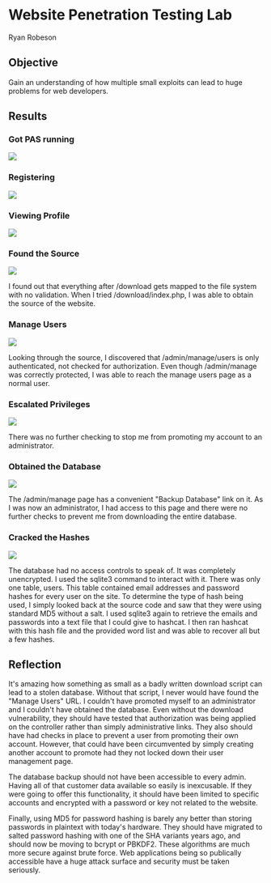 # Website Penetration Testing Lab

Ryan Robeson

## Objective
Gain an understanding of how multiple small exploits can lead to huge problems for web developers.

## Results
### Got PAS running
![](1.png)

### Registering
![](1.2.png)

### Viewing Profile
![](2.png)

### Found the Source
![](3.png)

I found out that everything after /download gets mapped to the file system with no validation.
When I tried /download/index.php, I was able to obtain the source of the website.

### Manage Users
![](4.png)

Looking through the source, I discovered that /admin/manage/users is only authenticated, not checked for authorization.
Even though /admin/manage was correctly protected, I was able to reach the manage users page as a normal user.

### Escalated Privileges
![](5.png)

There was no further checking to stop me from promoting my account to an administrator.

### Obtained the Database
![](6.png)

The /admin/manage page has a convenient "Backup Database" link on it.
As I was now an administrator, I had access to this page and there were no further checks to
prevent me from downloading the entire database.

### Cracked the Hashes
![](7.png)

The database had no access controls to speak of.
It was completely unencrypted.
I used the sqlite3 command to interact with it.
There was only one table, users.
This table contained email addresses and password hashes for every user on the site.
To determine the type of hash being used, I simply looked back at the source code and saw that they were using standard MD5 without a salt.
I used sqlite3 again to retrieve the emails and passwords into a text file that I could give to hashcat.
I then ran hashcat with this hash file and the provided word list and was able to recover all but a few hashes.

## Reflection

It's amazing how something as small as a badly written download script can lead to a stolen database.
Without that script, I never would have found the "Manage Users" URL.
I couldn't have promoted myself to an administrator and I couldn't have obtained the database.
Even without the download vulnerability, they should have tested that authorization was being applied on the controller rather than simply administrative links.
They also should have had checks in place to prevent a user from promoting their own account.
However, that could have been circumvented by simply creating another account to promote had they not locked down their user management page.

The database backup should not have been accessible to every admin.
Having all of that customer data available so easily is inexcusable.
If they were going to offer this functionality, it should have been limited to specific accounts and encrypted with a password or key not related to the website.

Finally, using MD5 for password hashing is barely any better than storing passwords in plaintext with today's hardware.
They should have migrated to salted password hashing with one of the SHA variants years ago, and should now be moving to bcrypt or PBKDF2.
These algorithms are much more secure against brute force.
Web applications being so publically accessible have a huge attack surface and security must be taken seriously.
